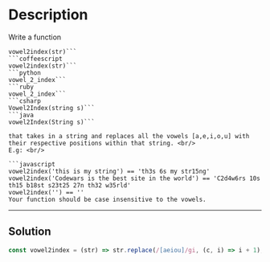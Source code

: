 # Description

Write a function

````
vowel2index(str)```
```coffeescript
vowel2index(str)```
```python
vowel_2_index```
```ruby
vowel_2_index```
```csharp
Vowel2Index(string s)```
```java
vowel2Index(String s)```

that takes in a string and replaces all the vowels [a,e,i,o,u] with their respective positions within that string. <br/>
E.g: <br/>

```javascript
vowel2index('this is my string') == 'th3s 6s my str15ng'
vowel2index('Codewars is the best site in the world') == 'C2d4w6rs 10s th15 b18st s23t25 27n th32 w35rld'
vowel2index('') == ''
Your function should be case insensitive to the vowels.
````

---

## Solution

```js
const vowel2index = (str) => str.replace(/[aeiou]/gi, (c, i) => i + 1);
```
